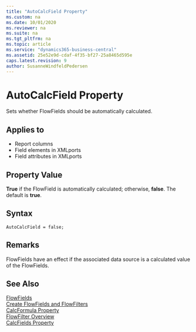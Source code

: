 ```yaml
---
title: "AutoCalcField Property"
ms.custom: na
ms.date: 10/01/2020
ms.reviewer: na
ms.suite: na
ms.tgt_pltfrm: na
ms.topic: article
ms.service: "dynamics365-business-central"
ms.assetid: 25e52e9d-cdaf-4f35-bf27-25a8465d595e
caps.latest.revision: 9
author: SusanneWindfeldPedersen
---
```


<!--
Ask for the file Niels had prepared for the meeting. 
-->

# AutoCalcField Property
Sets whether FlowFields should be automatically calculated. 

<!--
AutoCalcField is correlated with [CalcFields property](devenv-calcfields-proeprty.md) because CalcField is just a list of fields and these types that are calculated fields of FlowFields types. 
-->
  
## Applies to  
  
-   Report columns
-   Field elements in XMLports
-   Field attributes in XMLports
  
## Property Value  
 **True** if the FlowField is automatically calculated; otherwise, **false**. The default is **true**.  

## Syntax
```
AutoCalcField = false;
```

## Remarks
FlowFields have an effect if the associated data source is a calculated value of the FlowFields.
<!--  
FlowFields has an effect if the associated data source is a calculated value of the FlowFields.
-->


## See Also  
[FlowFields](../devenv-flowfields.md)   
[Create FlowFields and FlowFilters](../devenv-creating-flowfields-and-flowfilters.md)   
[CalcFormula Property](devenv-calcformula-property.md)  
[FlowFilter Overview](../devenv-flowfilter-overview.md)   
[CalcFields Property](devenv-calcfields-property.md)